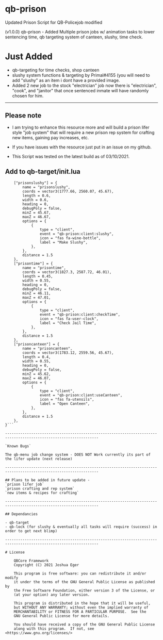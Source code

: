 # qb-prison
Updated Prison Script for QB-Policejob modified

(v1.0.0) qb-prison - Added Multiple prison jobs w/ animation tasks to lower sentencing time, qb targeting system of canteen, slushy, time check.

# Just Added
- qb-targeting for time checks, shop canteen
- slushy system functions & targeting by Primal#4155 (you will need to add "slushy" as an item i dont have a provided image.
- Added 2 new job to the stock "electrician" job now there is "electrician", "cook", and "janitor" that once sentenced inmate will have randomly chosen for him.

-----------------------------------------------------------------------------------------------------------------

## Please note

- I am trying to enhance this resource more and will build a prison lifer style "job system" that will require a new prison rep system for crafting new items, gaining pay increases, etc.

- If you have issues with the resource just put in an issue on my github.

- This Script was tested on the latest build as of 03/10/2021.

## Add to qb-target/init.lua

```Config.BoxZones = {
    ["prisonslushy"] = {
        name = "prisonslushy",
        coords = vector3(1777.66, 2560.07, 45.67),
        length = 0.6,
        width = 0.6,
        heading = 0,
        debugPoly = false,
		minZ = 45.67,
		maxZ = 46.67,
        options = {
			{
                type = "client",
                event = "qb-prison:client:slushy",
                icon = "fas fa-wine-bottle",
                label = "Make Slushy",
            },
        },
        distance = 1.5
    },
	["prisontime"] = {
        name = "prisontime",
        coords = vector3(1827.3, 2587.72, 46.01),
        length = 0.45,
        width = 0.55,
        heading = 0,
        debugPoly = false,
		minZ = 46.11,
		maxZ = 47.01,
        options = {
			{
                type = "client",
                event = "qb-prison:client:checkTime",
                icon = "fas fa-user-clock",
                label = "Check Jail Time",
            },
        },
        distance = 1.5
    },
	["prisoncanteen"] = {
        name = "prisoncanteen",
        coords = vector3(1783.12, 2559.56, 45.67),
        length = 0.4,
        width = 0.55,
        heading = 0,
        debugPoly = false,
		minZ = 45.62,
		maxZ = 46.07,
        options = {
			{
                type = "client",
                event = "qb-prison:client:useCanteen",
                icon = "fas fa-utensils",
                label = "Open Canteen",
            },
        },
        distance = 1.5
    },
}```

-----------------------------------------------------------------------------------------------------------------

`Known Bugs`

The qb-menu job change system - DOES NOT Work currently its part of the lifer update (next release)

-----------------------------------------------------------------------------------------------------------------

## Plans to be added in future update - 
`prison lifer job`
`prison crafting and rep system`
`new items & recipes for crafting`

-----------------------------------------------------------------------------------------------------------------

## Dependancies

- qb-target
- qb-lock (for slushy & eventually all tasks will require (success) in order to get next blimp)

-----------------------------------------------------------------------------------------------------------------

# License

    QBCore Framework
    Copyright (C) 2021 Joshua Eger

    This program is free software: you can redistribute it and/or modify
    it under the terms of the GNU General Public License as published by
    the Free Software Foundation, either version 3 of the License, or
    (at your option) any later version.

    This program is distributed in the hope that it will be useful,
    but WITHOUT ANY WARRANTY; without even the implied warranty of
    MERCHANTABILITY or FITNESS FOR A PARTICULAR PURPOSE.  See the
    GNU General Public License for more details.

    You should have received a copy of the GNU General Public License
    along with this program.  If not, see <https://www.gnu.org/licenses/>
